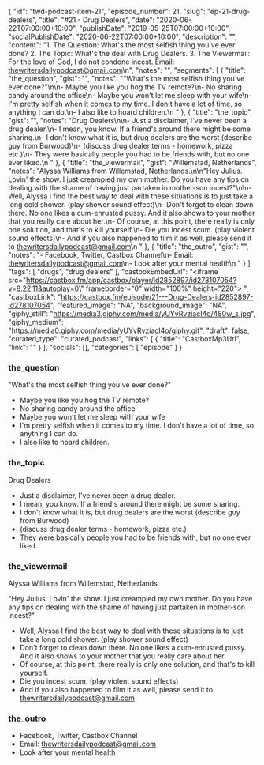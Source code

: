 {
	"id": "twd-podcast-item-21",
	"episode_number": 21,
	"slug": "ep-21-drug-dealers",
	"title": "#21 - Drug Dealers",
	"date": "2020-06-22T07:00:00+10:00",
	"publishDate": "2019-05-25T07:00:00+10:00",
	"socialPublishDate": "2020-06-22T07:00:00+10:00",
	"description": "",
	"content": "1. The Question: What's the most selfish thing you've ever done? 2. The Topic: What's the deal with Drug Dealers. 3. The Viewermail: For the love of God, I do not condone incest. Email: thewritersdailypodcast@gmail.com\n",
	"notes": "",
	"segments": [
		{
			"title": "the_question",
			"gist": "",
			"notes": "\"What's the most selfish thing you've ever done?\"\n\n- Maybe you like you hog the TV remote?\n- No sharing candy around the office\n- Maybe you won't let me sleep with your wife\n- I'm pretty selfish when it comes to my time. I don't have a lot of time, so anything I can do.\n- I also like to hoard children.\n      "
		},
		{
			"title": "the_topic",
			"gist": "",
			"notes": "Drug Dealers\n\n- Just a disclaimer, I've never been a drug dealer.\n- I mean, you know. If a friend's around there might be some sharing.\n- I don't know what it is, but drug dealers are the worst (describe guy from Burwood)\n- (discuss drug dealer terms - homework, pizza etc.)\n- They were basically people you had to be friends with, but no one ever liked.\n      "
		},
		{
			"title": "the_viewermail",
			"gist": "Willemstad, Netherlands",
			"notes": "Alyssa Williams from Willemstad, Netherlands.\n\n\"Hey Julius. Lovin' the show. I just creampied my own mother. Do you have any tips on dealing with the shame of having just partaken in mother-son incest?\"\n\n- Well, Alyssa I find the best way to deal with these situations is to just take a long cold shower. (play shower sound effect)\n- Don't forget to clean down there. No one likes a cum-enrusted pussy. And it also shows to your mother that you really care about her.\n- Of course, at this point, there really is only one solution, and that's to kill yourself.\n- Die you incest scum. (play violent sound effects)\n- And if you also happened to film it as well, please send it to thewritersdailypodcast@gmail.com\n      "
		},
		{
			"title": "the_outro",
			"gist": "",
			"notes": "- Facebook, Twitter, Castbox Channel\n- Email: thewritersdailypodcast@gmail.com\n- Look after your mental health\n      "
		}
	],
	"tags": [
		"drugs",
		"drug dealers"
	],
	"castboxEmbedUrl": "<iframe src=\"https://castbox.fm/app/castbox/player/id2852897/id278107054?v=8.22.11&autoplay=0\" frameborder=\"0\" width=\"100%\" height=\"220\"></iframe>  ",
	"castboxLink": "https://castbox.fm/episode/21---Drug-Dealers-id2852897-id278107054",
	"featured_image": "NA",
	"background_image": "NA",
	"giphy_still": "https://media3.giphy.com/media/yUYvRvziacI4o/480w_s.jpg",
	"giphy_medium": "https://media0.giphy.com/media/yUYvRvziacI4o/giphy.gif",
	"draft": false,
	"curated_type": "curated_podcast",
	"links": [
		{
			"title": "CastboxMp3Url",
			"link": ""
		}
	],
	"socials": [],
	"categories": [
		"episode"
	]
}

### the_question

"What's the most selfish thing you've ever done?"

- Maybe you like you hog the TV remote?
- No sharing candy around the office
- Maybe you won't let me sleep with your wife
- I'm pretty selfish when it comes to my time. I don't have a lot of time, so anything I can do.
- I also like to hoard children.
      
### the_topic

Drug Dealers

- Just a disclaimer, I've never been a drug dealer.
- I mean, you know. If a friend's around there might be some sharing.
- I don't know what it is, but drug dealers are the worst (describe guy from Burwood)
- (discuss drug dealer terms - homework, pizza etc.)
- They were basically people you had to be friends with, but no one ever liked.
      
### the_viewermail

Alyssa Williams from Willemstad, Netherlands.

"Hey Julius. Lovin' the show. I just creampied my own mother. Do you have any tips on dealing with the shame of having just partaken in mother-son incest?"

- Well, Alyssa I find the best way to deal with these situations is to just take a long cold shower. (play shower sound effect)
- Don't forget to clean down there. No one likes a cum-enrusted pussy. And it also shows to your mother that you really care about her.
- Of course, at this point, there really is only one solution, and that's to kill yourself.
- Die you incest scum. (play violent sound effects)
- And if you also happened to film it as well, please send it to thewritersdailypodcast@gmail.com
      
### the_outro

- Facebook, Twitter, Castbox Channel
- Email: thewritersdailypodcast@gmail.com
- Look after your mental health
      
